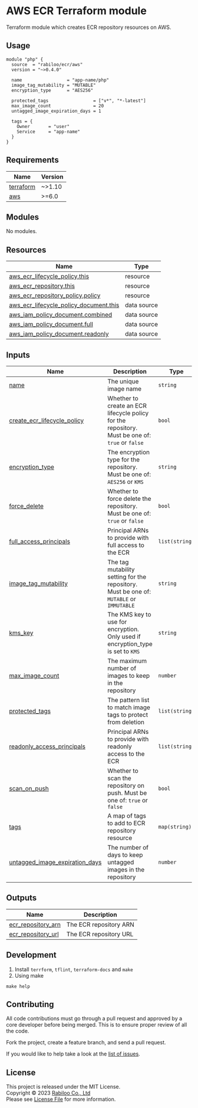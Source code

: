 # AWS ECR Terraform module

Terraform module which creates ECR repository resources on AWS.

## Usage

```hcl
module "php" {
  source  = "rabiloo/ecr/aws"
  version = "~>0.4.0"

  name                 = "app-name/php"
  image_tag_mutability = "MUTABLE"
  encryption_type      = "AES256"

  protected_tags                 = ["v*", "*-latest"]
  max_image_count                = 20
  untagged_image_expiration_days = 1

  tags = {
    Owner       = "user"
    Service     = "app-name"
  }
}
```

<!-- BEGIN_TF_DOCS -->
## Requirements

| Name | Version |
|------|---------|
| <a name="requirement_terraform"></a> [terraform](#requirement\_terraform) | ~>1.10 |
| <a name="requirement_aws"></a> [aws](#requirement\_aws) | >=6.0 |

## Modules

No modules.

## Resources

| Name | Type |
|------|------|
| [aws_ecr_lifecycle_policy.this](https://registry.terraform.io/providers/hashicorp/aws/latest/docs/resources/ecr_lifecycle_policy) | resource |
| [aws_ecr_repository.this](https://registry.terraform.io/providers/hashicorp/aws/latest/docs/resources/ecr_repository) | resource |
| [aws_ecr_repository_policy.policy](https://registry.terraform.io/providers/hashicorp/aws/latest/docs/resources/ecr_repository_policy) | resource |
| [aws_ecr_lifecycle_policy_document.this](https://registry.terraform.io/providers/hashicorp/aws/latest/docs/data-sources/ecr_lifecycle_policy_document) | data source |
| [aws_iam_policy_document.combined](https://registry.terraform.io/providers/hashicorp/aws/latest/docs/data-sources/iam_policy_document) | data source |
| [aws_iam_policy_document.full](https://registry.terraform.io/providers/hashicorp/aws/latest/docs/data-sources/iam_policy_document) | data source |
| [aws_iam_policy_document.readonly](https://registry.terraform.io/providers/hashicorp/aws/latest/docs/data-sources/iam_policy_document) | data source |

## Inputs

| Name | Description | Type | Default | Required |
|------|-------------|------|---------|:--------:|
| <a name="input_name"></a> [name](#input\_name) | The unique image name | `string` | n/a | yes |
| <a name="input_create_ecr_lifecycle_policy"></a> [create\_ecr\_lifecycle\_policy](#input\_create\_ecr\_lifecycle\_policy) | Whether to create an ECR lifecycle policy for the repository. Must be one of: `true` or `false` | `bool` | `true` | no |
| <a name="input_encryption_type"></a> [encryption\_type](#input\_encryption\_type) | The encryption type for the repository. Must be one of: `AES256` or `KMS` | `string` | `"AES256"` | no |
| <a name="input_force_delete"></a> [force\_delete](#input\_force\_delete) | Whether to force delete the repository. Must be one of: `true` or `false` | `bool` | `false` | no |
| <a name="input_full_access_principals"></a> [full\_access\_principals](#input\_full\_access\_principals) | Principal ARNs to provide with full access to the ECR | `list(string)` | `[]` | no |
| <a name="input_image_tag_mutability"></a> [image\_tag\_mutability](#input\_image\_tag\_mutability) | The tag mutability setting for the repository. Must be one of: `MUTABLE` or `IMMUTABLE` | `string` | `"IMMUTABLE"` | no |
| <a name="input_kms_key"></a> [kms\_key](#input\_kms\_key) | The KMS key to use for encryption. Only used if encryption\_type is set to `KMS` | `string` | `""` | no |
| <a name="input_max_image_count"></a> [max\_image\_count](#input\_max\_image\_count) | The maximum number of images to keep in the repository | `number` | `20` | no |
| <a name="input_protected_tags"></a> [protected\_tags](#input\_protected\_tags) | The pattern list to match image tags to protect from deletion | `list(string)` | `[]` | no |
| <a name="input_readonly_access_principals"></a> [readonly\_access\_principals](#input\_readonly\_access\_principals) | Principal ARNs to provide with readonly access to the ECR | `list(string)` | `[]` | no |
| <a name="input_scan_on_push"></a> [scan\_on\_push](#input\_scan\_on\_push) | Whether to scan the repository on push. Must be one of: `true` or `false` | `bool` | `false` | no |
| <a name="input_tags"></a> [tags](#input\_tags) | A map of tags to add to ECR repository resource | `map(string)` | `{}` | no |
| <a name="input_untagged_image_expiration_days"></a> [untagged\_image\_expiration\_days](#input\_untagged\_image\_expiration\_days) | The number of days to keep untagged images in the repository | `number` | `5` | no |

## Outputs

| Name | Description |
|------|-------------|
| <a name="output_ecr_repository_arn"></a> [ecr\_repository\_arn](#output\_ecr\_repository\_arn) | The ECR repository ARN |
| <a name="output_ecr_repository_url"></a> [ecr\_repository\_url](#output\_ecr\_repository\_url) | The ECR repository URL |
<!-- END_TF_DOCS -->

## Development

1. Install `terrform`, `tflint`, `terraform-docs` and `make`
2. Using make

```
make help
```

## Contributing

All code contributions must go through a pull request and approved by a core developer before being merged. 
This is to ensure proper review of all the code.

Fork the project, create a feature branch, and send a pull request.

If you would like to help take a look at the [list of issues](https://github.com/rabiloo/terraform-aws-ecr/issues).

## License

This project is released under the MIT License.   
Copyright © 2023 [Rabiloo Co., Ltd](https://rabiloo.com)   
Please see [License File](LICENSE) for more information.
